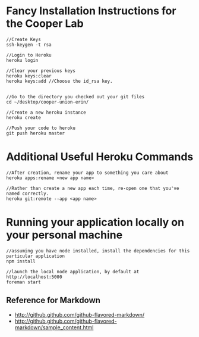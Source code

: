 Fancy Installation Instructions for the Cooper Lab
===========================================================

```
//Create Keys
ssh-keygen -t rsa

//Login to Heroku
heroku login

//Clear your previous keys
heroku keys:clear
heroku keys:add //Choose the id_rsa key.


//Go to the directory you checked out your git files
cd ~/desktop/cooper-union-erin/

//Create a new heroku instance
heroku create

//Push your code to heroku
git push heroku master
```

Additional Useful Heroku Commands
===========================================================

```
//After creation, rename your app to something you care about
heroku apps:rename <new app name>

//Rather than create a new app each time, re-open one that you've named correctly.
heroku git:remote --app <app name>
```

Running your application locally on your personal machine
===========================================================

```
//assuming you have node installed, install the dependencies for this particular application
npm install

//launch the local node application, by default at http://localhost:5000
foreman start

```


Reference for Markdown
------------------------
* http://github.github.com/github-flavored-markdown/
* http://github.github.com/github-flavored-markdown/sample_content.html